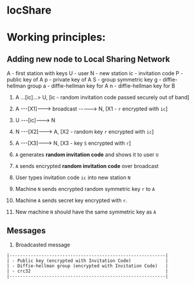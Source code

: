 # locShare

# Working principles:

## Adding new node to Local Sharing Network

A - first station with keys
U - user
N - new station
ic - invitation code
P - public key of A
p - private key of A
S - group symmetric key
g - diffie-hellman group
a - diffie-hellman key for A
n - diffie-hellman key for B

1. A ...[ic]...> U,                     [ic - random invitation code passed securely out of band]
2. A ---[X1]---> broadcast -----> N,    [X1 - `r` encrypted with `ic`]
3. U ---[ic]---> N
4. N ---[X2]---> A,                     [X2 - random key `r` encrypted with `ic`]
5. A ---[X3]---> N,                     [X3 - key `S` encrypted with `r`]

1. `A` generates **random invitation code** and shows it to user `U`
2. `A` sends encrypted **random invitation code** over broadcast
3. User types invitation code `ic` into new station `N`
4. Machine `N` sends encrypted random symmetric key `r` to `A`
5. Machine `A` sends secret key encrypted with `r`.
6. New machine `N` should have the same symmetric key as `A`

## Messages

1. Broadcasted message
```
|-----------------------------------------------------------|
| - Public key (encrypted with Invitation Code)             |
| - Diffie-hellman group (encrypted with Invitation Code)   |
| - crc32                                                   |
|-----------------------------------------------------------|
```
